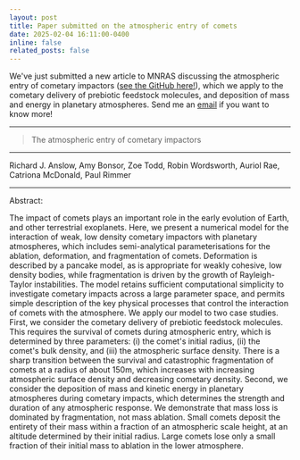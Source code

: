 ```yaml
---
layout: post
title: Paper submitted on the atmospheric entry of comets
date: 2025-02-04 16:11:00-0400
inline: false
related_posts: false
---
```


We've just submitted a new article to MNRAS discussing the atmospheric entry of cometary impactors ([see the GitHub here!](https://github.com/richard17a/atmosentry)), which we apply to the cometary delivery of prebiotic feedstock molecules, and deposition of mass and energy in planetary atmospheres. Send me an <a href="mailto:rja92@ast.cam.ac.uk">email</a> if you want to know more!

---

> The atmospheric entry of cometary impactors

---

Richard J. Anslow, Amy Bonsor, Zoe Todd, Robin Wordsworth, Auriol Rae, Catriona McDonald, Paul Rimmer

---

Abstract:

The impact of comets plays an important role in the early evolution of Earth, and other terrestrial exoplanets. Here, we present a numerical model for the interaction of weak, low density cometary impactors with planetary atmospheres, which includes semi-analytical parameterisations for the ablation, deformation, and fragmentation of comets. Deformation is described by a pancake model, as is appropriate for weakly cohesive, low density bodies, while fragmentation is driven by the growth of Rayleigh-Taylor instabilities. The model retains sufficient computational simplicity to investigate cometary impacts across a large parameter space, and permits simple description of the key physical processes that control the interaction of comets with the atmosphere. We apply our model to two case studies. First, we consider the cometary delivery of prebiotic feedstock molecules. This requires the survival of comets during atmospheric entry, which is determined by three parameters: (i) the comet's initial radius, (ii) the comet's bulk density, and (iii) the atmospheric surface density. There is a sharp transition between the survival and catastrophic fragmentation of comets at a radius of about 150m, which increases with increasing atmospheric surface density and decreasing cometary density. Second, we consider the deposition of mass and kinetic energy in planetary atmospheres during cometary impacts, which determines the strength and duration of any atmospheric response. We demonstrate that mass loss is dominated by fragmentation, not mass ablation. Small comets deposit the entirety of their mass within a fraction of an atmospheric scale height, at an altitude determined by their initial radius. Large comets lose only a small fraction of their initial mass to ablation in the lower atmosphere.